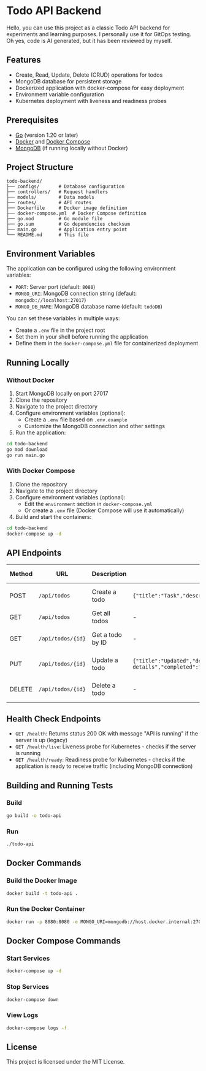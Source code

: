 # Todo API Backend

Hello, you can use this project as a classic Todo API backend for experiments and learning purposes. I personally use it for GitOps testing. Oh yes, code is AI generated, but it has been reviewed by myself.

## Features

- Create, Read, Update, Delete (CRUD) operations for todos
- MongoDB database for persistent storage
- Dockerized application with docker-compose for easy deployment
- Environment variable configuration
- Kubernetes deployment with liveness and readiness probes

## Prerequisites

- [Go](https://golang.org/dl/) (version 1.20 or later)
- [Docker](https://docs.docker.com/get-docker/) and [Docker Compose](https://docs.docker.com/compose/install/)
- [MongoDB](https://www.mongodb.com/try/download/community) (if running locally without Docker)

## Project Structure

```
todo-backend/
├── configs/       # Database configuration
├── controllers/   # Request handlers
├── models/        # Data models
├── routes/        # API routes
├── Dockerfile     # Docker image definition
├── docker-compose.yml  # Docker Compose definition
├── go.mod         # Go module file
├── go.sum         # Go dependencies checksum
├── main.go        # Application entry point
└── README.md      # This file
```

## Environment Variables

The application can be configured using the following environment variables:

- `PORT`: Server port (default: `8080`)
- `MONGO_URI`: MongoDB connection string (default: `mongodb://localhost:27017`)
- `MONGO_DB_NAME`: MongoDB database name (default: `todoDB`)

You can set these variables in multiple ways:
- Create a `.env` file in the project root
- Set them in your shell before running the application
- Define them in the `docker-compose.yml` file for containerized deployment

## Running Locally

### Without Docker

1. Start MongoDB locally on port 27017
2. Clone the repository
3. Navigate to the project directory
4. Configure environment variables (optional):
   - Create a `.env` file based on `.env.example`
   - Customize the MongoDB connection and other settings
5. Run the application:

```bash
cd todo-backend
go mod download
go run main.go
```

### With Docker Compose

1. Clone the repository
2. Navigate to the project directory
3. Configure environment variables (optional):
   - Edit the `environment` section in `docker-compose.yml`
   - Or create a `.env` file (Docker Compose will use it automatically)
4. Build and start the containers:

```bash
cd todo-backend
docker-compose up -d
```

## API Endpoints

| Method | URL              | Description       | Request Body                                | Status Codes    |
|--------|------------------|-------------------|---------------------------------------------|-----------------|
| POST   | `/api/todos`     | Create a todo     | `{"title":"Task","description":"Details","completed":false}` | 201, 400, 500 |
| GET    | `/api/todos`     | Get all todos     | -                                           | 200, 500        |
| GET    | `/api/todos/{id}`| Get a todo by ID  | -                                           | 200, 404, 500   |
| PUT    | `/api/todos/{id}`| Update a todo     | `{"title":"Updated","description":"New details","completed":true}` | 200, 404, 500 |
| DELETE | `/api/todos/{id}`| Delete a todo     | -                                           | 200, 404, 500   |

## Health Check Endpoints

- `GET /health`: Returns status 200 OK with message "API is running" if the server is up (legacy)
- `GET /health/live`: Liveness probe for Kubernetes - checks if the server is running
- `GET /health/ready`: Readiness probe for Kubernetes - checks if the application is ready to receive traffic (including MongoDB connection)

## Building and Running Tests

### Build

```bash
go build -o todo-api
```

### Run

```bash
./todo-api
```

## Docker Commands

### Build the Docker Image

```bash
docker build -t todo-api .
```

### Run the Docker Container

```bash
docker run -p 8080:8080 -e MONGO_URI=mongodb://host.docker.internal:27017 -e MONGO_DB_NAME=todoDB todo-api
```

## Docker Compose Commands

### Start Services

```bash
docker-compose up -d
```

### Stop Services

```bash
docker-compose down
```

### View Logs

```bash
docker-compose logs -f
```

## License

This project is licensed under the MIT License.
